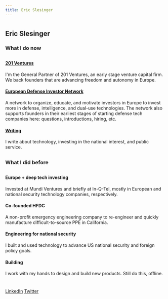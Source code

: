 ```yaml
---
title: Eric Slesinger
---
```

# 
## Eric Slesinger

### What I do now
##
#### [**201 Ventures**](https://201.vc/)
I'm the General Partner of 201 Ventures, an early stage venture capital firm. We back founders that are advancing freedom and autonomy in Europe.

#### [**European Defense Investor Network**](https://www.europeandefense.org/)
A network to organize, educate, and motivate investors in Europe to invest more in defense, intelligence, and dual-use technologies. The network also supports founders in their earliest stages of starting defense tech companies here: questions, introductions, hiring, etc.

#### [**Writing**](https://medium.com/@ericsles)
I write about technology, investing in the national interest, and public service.
##

### What I did before
##
#### Europe + deep tech investing
Invested at Mundi Ventures and briefly at In-Q-Tel, mostly in European and national security technology companies, respectively. 

#### Co-founded HFDC
A non-profit emergency engineering company to re-engineer and quickly manufacture difficult-to-source PPE in California.

#### Engineering for national security
I built and used technology to advance US national security and foreign policy goals.

#### Building
I work with my hands to design and build new products. Still do this, offline.



#
[LinkedIn](https://www.linkedin.com/in/ericslesinger/)
[Twitter](https://twitter.com/ericsles)

<script async src="https://scripts.simpleanalyticscdn.com/latest.js"></script>
